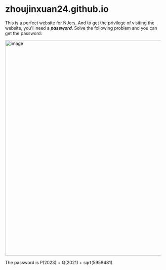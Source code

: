 # zhoujinxuan24.github.io
This is a perfect website for NJers.
And to get the privilege of visiting the website, you'll need a ***password***. Solve the following problem and you can get the password:

<img width="698" alt="image" src="https://github.com/ZhouJinXuan24/zhoujinxuan24.github.io/assets/93473486/3d332bcc-280d-49ec-a973-df8ff91743bf">

The password is P(2023) + Q(2021) + sqrt(5958481).
